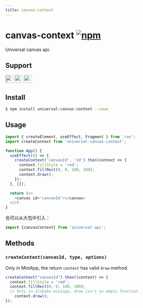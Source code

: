 ```yaml
---
title: canvas-context
---
```


# canvas-context [![npm](https://img.shields.io/npm/v/universal-canvas-context.svg)](https://www.npmjs.com/package/universal-canvas-context)

Universal canvas api.

## Support

<img alt="browser" src="https://gw.alicdn.com/tfs/TB1uYFobGSs3KVjSZPiXXcsiVXa-200-200.svg" width="25px" height="25px" /> <img alt="miniApp" src="https://gw.alicdn.com/tfs/TB1bBpmbRCw3KVjSZFuXXcAOpXa-200-200.svg" width="25px" height="25px" /> <img alt="wechatMiniprogram" src="https://img.alicdn.com/tfs/TB1slcYdxv1gK0jSZFFXXb0sXXa-200-200.svg" width="25px" height="25px">

## Install

```bash
$ npm install universal-canvas-context --save
```

## Usage

```js
import { createElement, useEffect, Fragment } from 'rax';
import createContext from 'universal-canvas-context';

function App() {
  useEffect(() => {
    createContext('canvasId', '2d').then(context => {
      context.fillStyle = 'red';
      context.fillRect(0, 0, 100, 100);
      context.draw();
    });
  }, []);

  return (<>
    <canvas id='canvasId'></canvas>
  </>)
}
```
也可以从大包中引入：

```js
import {canvasContext} from 'universal-api';
```
## Methods

### `createContext(canvasId, type, options)`

Only in MiniApp, the return `context` has valid `draw` method.

```js
createContext("canvasId").then((context) => {
  context.fillStyle = 'red';
  context.fillRect(0, 0, 100, 100);
  // Only in alibaba miniapp, draw isn't an empty function
	context.draw();
});
```
